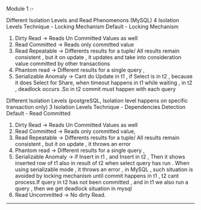 Module 1 :-

Different Isolation Levels and Read Phenomenons (MySQL)
4  Isolation Levels 
Technique - Locking Mechanism
Default - Locking Mechanism
1. Dirty Read -> Reads Un Committed Values as well
2. Read Committed -> Reads only committed value
3. Read Repeatable -> Differents results for a tuple/ All results remain consistent , but it on update , it updates and take into consideration value committed by other transactions 
4. Phantom read -> Different results for a single query ,
5. Serializable Anomaly -> Cant do Update in t1 , if Select is in t2 , because it does Select for Share, when timeout happens in t1 while waiting , in t2 , deadlock occurs .So in t2 commit must happen with each query 

Different Isolation Levels (postgreSQL, Isolation level happens on specific transaction only)
3 Isolation Levels 
Technique - Dependencies Detection
Default - Read Committed 

1. Dirty Read -> Reads Un Committed Values as well
2. Read Committed -> Reads only committed value, 
3. Read Repeatable -> Differents results for a tuple/ All results remain consistent , but it on update , it throws an error 
4. Phantom read -> Different results for a single query ,
5. Serializable Anomaly -> if Insert in t1 , and Insert in t2 , Then it shows inserted row of t1 also in result of t2 when select query has run . When using serializable mode , it throws an error , in MySQL , such situation is avoided by locking mechanism until commit happens in t1 , t2 cant process.If query in t2 has not been committed , and in t1 we also run a query , then we get deadlock situation in mysql
6. Read Uncommitted -> No dirty Read.
--------

